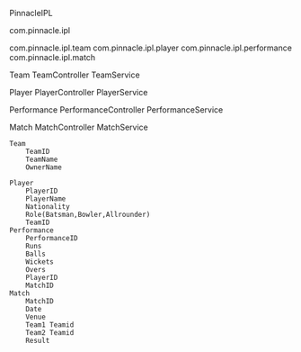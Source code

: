 PinnacleIPL

com.pinnacle.ipl

com.pinnacle.ipl.team
com.pinnacle.ipl.player
com.pinnacle.ipl.performance
com.pinnacle.ipl.match

Team
TeamController
TeamService

Player
PlayerController
PlayerService

Performance
PerformanceController
PerformanceService

Match
MatchController
MatchService

	Team
		TeamID
		TeamName
		OwnerName

	Player
		PlayerID
		PlayerName
		Nationality
		Role(Batsman,Bowler,Allrounder)
		TeamID
	Performance
		PerformanceID
		Runs
		Balls
		Wickets
		Overs
		PlayerID
		MatchID
	Match
		MatchID
		Date
		Venue
		Team1 Teamid
		Team2 Teamid
		Result
		